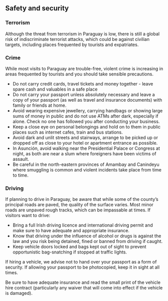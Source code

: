 ## Safety and security

### **Terrorism**

Although the threat from terrorism in Paraguay is low, there is still a global risk of indiscriminate terrorist attacks, which could be against civilian targets, including places frequented by tourists and expatriates.

### **Crime**

While most visits to Paraguay are trouble-free, violent crime is increasing in areas frequented by tourists and you should take sensible precautions.

* Do not carry credit cards, travel tickets and money together - leave spare cash and valuables in a safe place
* Do not carry your passport unless absolutely necessary and leave a copy of your passport (as well as travel and insurance documents) with family or friends at home.
* Avoid wearing expensive jewellery, carrying handbags or showing large sums of money in public and do not use ATMs after dark, especially if alone. Check no one has followed you after conducting your business.
* Keep a close eye on personal belongings and hold on to them in public places such as internet cafes, train and bus stations.
* Avoid dark and unlit streets and stairways, arrange to be picked up or dropped off as close to your hotel or apartment entrance as possible.
* In Asunción, avoid walking near the Presidential Palace or Congress at night, as both are near a slum where foreigners have been victims of assault.
* Be careful in the north-eastern provinces of Amambay and Canindeyu where smuggling is common and violent incidents take place from time to time.

### **Driving**

If planning to drive in Paraguay, be aware that while some of the county’s principal roads are paved, the quality of the surface varies. Most minor roads are unpaved rough tracks, which can be impassable at times. If visitors want to drive:

* Bring a full Irish driving licence and international driving permit and make sure to have adequate and appropriate insurance.
* Know that driving under the influence of alcohol or drugs is against the law and you risk being detained, fined or banned from driving if caught.
* Keep vehicle doors locked and bags kept out of sight to prevent opportunistic bag-snatching if stopped at traffic lights.

If hiring a vehicle, we advise not to hand over your passport as a form of security. If allowing your passport to be photocopied, keep it in sight at all times.

Be sure to have adequate insurance and read the small print of the vehicle hire contract (particularly any waiver that will come into effect if the vehicle is damaged).